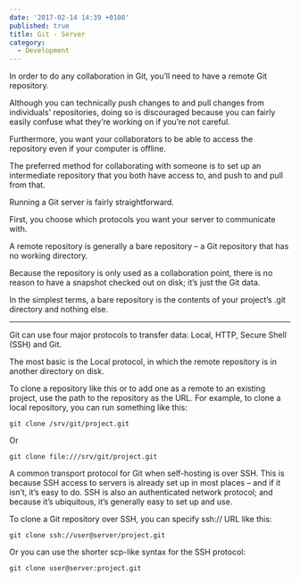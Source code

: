 ```yaml
---
date: '2017-02-14 14:39 +0100'
published: true
title: Git - Server
category:
  - Development
---
```

In order to do any collaboration in Git, you’ll need to have a remote Git repository. 

Although you can technically push changes to and pull changes from individuals' repositories, doing so is discouraged because you can fairly easily confuse what they’re working on if you’re not careful. 

Furthermore, you want your collaborators to be able to access the repository even if your computer is offline.

The preferred method for collaborating with someone is to set up an intermediate repository that you both have access to, and push to and pull from that.

Running a Git server is fairly straightforward. 

First, you choose which protocols you want your server to communicate with. 

A remote repository is generally a bare repository – a Git repository that has no working directory. 

Because the repository is only used as a collaboration point, there is no reason to have a snapshot checked out on disk; it’s just the Git data. 

In the simplest terms, a bare repository is the contents of your project’s .git directory and nothing else.

---

Git can use four major protocols to transfer data: Local, HTTP, Secure Shell (SSH) and Git. 

The most basic is the Local protocol, in which the remote repository is in another directory on disk. 

To clone a repository like this or to add one as a remote to an existing project, use the path to the repository as the URL. For example, to clone a local repository, you can run something like this:

```
git clone /srv/git/project.git
```

Or 

```
git clone file:///srv/git/project.git
```

A common transport protocol for Git when self-hosting is over SSH. This is because SSH access to servers is already set up in most places – and if it isn’t, it’s easy to do. SSH is also an authenticated network protocol; and because it’s ubiquitous, it’s generally easy to set up and use.

To clone a Git repository over SSH, you can specify ssh:// URL like this:

```
git clone ssh://user@server/project.git
```

Or you can use the shorter scp-like syntax for the SSH protocol:

```
git clone user@server:project.git
```



